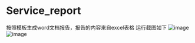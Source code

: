 # Service_report
按照模板生成word文档报告，报告的内容来自excel表格
运行截图如下
![image](https://github.com/chenas/Service_report/tree/master/screenshots/1.png)
![image](https://github.com/chenas/Service_report/tree/master/screenshots/2.png)
